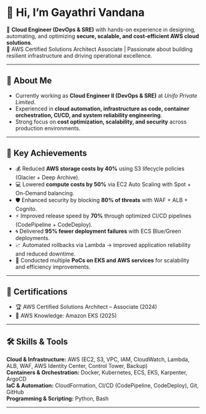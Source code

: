 # 👋 Hi, I’m Gayathri Vandana

🚀 **Cloud Engineer (DevOps & SRE)** with hands-on experience in designing, automating, and optimizing **secure, scalable, and cost-efficient AWS cloud solutions**.  
🎯 AWS Certified Solutions Architect Associate | Passionate about building resilient infrastructure and driving operational excellence. 

---

## 🔹 About Me
- Currently working as **Cloud Engineer II (DevOps & SRE)** at *Unifo Private Limited*.  
- Experienced in **cloud automation, infrastructure as code, container orchestration, CI/CD, and system reliability engineering**.  
- Strong focus on **cost optimization, scalability, and security** across production environments.  

---

## 🔹 Key Achievements
- 💰 Reduced **AWS storage costs by 40%** using S3 lifecycle policies (Glacier + Deep Archive).  
- 💻 Lowered **compute costs by 50%** via EC2 Auto Scaling with Spot + On-Demand balancing.  
- 🛡️ Enhanced security by blocking **80% of threats** with WAF + ALB + Cognito.  
- ⚡ Improved release speed by **70%** through optimized CI/CD pipelines (CodePipeline + CodeDeploy).  
- 🌀 Delivered **95% fewer deployment failures** with ECS Blue/Green deployments.  
- 📈 Automated rollbacks via Lambda → improved application reliability and reduced downtime.  
- 🚀 Conducted multiple **PoCs on EKS and AWS services** for scalability and efficiency improvements.  

---

## 📜 Certifications
- 🏆 AWS Certified Solutions Architect – Associate (2024)  
- 📌 AWS Knowledge: Amazon EKS (2025)  

---

## 🛠️ Skills & Tools
**Cloud & Infrastructure:** AWS (EC2, S3, VPC, IAM, CloudWatch, Lambda, ALB, WAF, AWS Identity Center, Control Tower, Backup)  
**Containers & Orchestration:** Docker, Kubernetes, ECS, EKS, Karpenter, ArgoCD  
**IaC & Automation:** CloudFormation, CI/CD (CodePipeline, CodeDeploy), Git, GitHub  
**Programming & Scripting:** Python, Bash  

---
